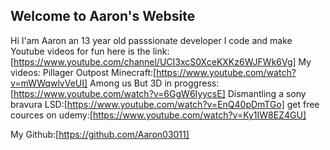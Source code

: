 ## Welcome to Aaron's Website

Hi I'am Aaron an 13 year old passsionate developer I code and make Youtube videos for fun here is the link: [https://www.youtube.com/channel/UCI3xcS0XceKXKz6WJFWk6Vg]
My videos:
Pillager Outpost Minecraft:[https://www.youtube.com/watch?v=mWWqwlvVeUI]
Among us But 3D in proggress:[https://www.youtube.com/watch?v=6GgW6IyycsE]
Dismantling a sony bravura LSD:[https://www.youtube.com/watch?v=EnQ40pDmTGo]
get free cources on udemy:[https://www.youtube.com/watch?v=Ky1IW8EZ4GU]

My Github:[https://github.com/Aaron03011]


